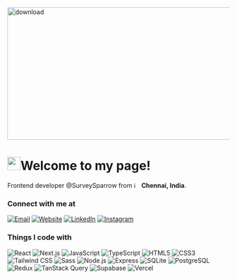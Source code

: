 <img width="1000" height="300" alt="download" src="https://github.com/user-attachments/assets/677b3ebf-d3c9-47aa-bdcc-051fc2fff07f" />

<h1><img src="https://emojis.slackmojis.com/emojis/images/1531849430/4246/blob-sunglasses.gif?1531849430" width="30"/>Welcome to my page!</h1>

<p>Frontend developer @SurveySparrow from <img width="13" height="13" alt="image" src="https://github.com/user-attachments/assets/32fabc7c-31c8-40bc-8c54-6cf94303dd8d" /> <b>Chennai, India</b>. </p>

<h3>Connect with me at</h3>
<p>

  [![Email](https://img.shields.io/badge/Email-hello%40shanu.dev-%23D14836.svg?style=for-the-badge&logo=Gmail&logoColor=white)](mailto:hello@shanu.dev) [![Website](https://img.shields.io/badge/Website-shanu.dev-%23000000.svg?style=for-the-badge&logo=google-chrome&logoColor=white)](https://shanu.dev) [![LinkedIn](https://img.shields.io/badge/LinkedIn-shanuflash-%230077B5.svg?style=for-the-badge&logo=LinkedIn&logoColor=white)](https://linkedin.com/in/shanuflash) [![Instagram](https://img.shields.io/badge/Instagram-shanuflash-%23E4405F.svg?style=for-the-badge&logo=Instagram&logoColor=white)](https://instagram.com/shanuflash)
  
</p>

<h3>Things I code with</h3>
<p>
  <img alt="React" src="https://img.shields.io/badge/-React-45b8d8?style=flat-square&logo=react&logoColor=white" />
  <img alt="Next.js" src="https://img.shields.io/badge/-Next.js-000000?style=flat-square&logo=next.js&logoColor=white" />
  <img alt="JavaScript" src="https://img.shields.io/badge/-JavaScript-F7DF1E?style=flat-square&logo=javascript&logoColor=black" />
  <img alt="TypeScript" src="https://img.shields.io/badge/-TypeScript-007ACC?style=flat-square&logo=typescript&logoColor=white" />
  <img alt="HTML5" src="https://img.shields.io/badge/-HTML5-E34F26?style=flat-square&logo=html5&logoColor=white" />
  <img alt="CSS3" src="https://img.shields.io/badge/-CSS3-1572B6?style=flat-square&logo=css3&logoColor=white" />
  <img alt="Tailwind CSS" src="https://img.shields.io/badge/-Tailwind_CSS-06B6D4?style=flat-square&logo=tailwindcss&logoColor=white" />
  <img alt="Sass" src="https://img.shields.io/badge/-Sass-CC6699?style=flat-square&logo=sass&logoColor=white" />
  <img alt="Node.js" src="https://img.shields.io/badge/-Node.js-43853d?style=flat-square&logo=Node.js&logoColor=white" />
  <img alt="Express" src="https://img.shields.io/badge/-Express-000000?style=flat-square&logo=express&logoColor=white" />
  <img alt="SQLite" src="https://img.shields.io/badge/-SQLite-003B57?style=flat-square&logo=sqlite&logoColor=white" />
  <img alt="PostgreSQL" src="https://img.shields.io/badge/-PostgreSQL-4169E1?style=flat-square&logo=postgresql&logoColor=white" />
  <img alt="Redux" src="https://img.shields.io/badge/-Redux-764ABC?style=flat-square&logo=redux&logoColor=white" />
  <img alt="TanStack Query" src="https://img.shields.io/badge/-TanStack_Query-FF4154?style=flat-square&logo=react-query&logoColor=white" />
  <img alt="Supabase" src="https://img.shields.io/badge/-Supabase-3ECAA1?style=flat-square&logo=supabase&logoColor=white" />
  <img alt="Vercel" src="https://img.shields.io/badge/-Vercel-000000?style=flat-square&logo=vercel&logoColor=white" />
</p>
